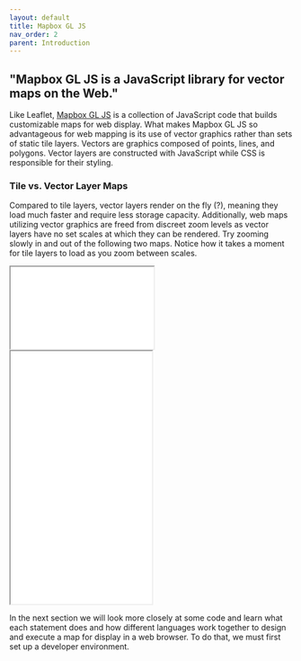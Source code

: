```yaml
---
layout: default
title: Mapbox GL JS
nav_order: 2
parent: Introduction
---
```


## "Mapbox GL JS is a JavaScript library for vector maps on the Web."

Like Leaflet, [Mapbox GL JS](https://docs.mapbox.com/mapbox-gl-js/guides/) is a collection of JavaScript code that builds customizable maps for web display. What makes Mapbox GL JS so advantageous for web mapping is its use of vector graphics rather than sets of static tile layers. Vectors are graphics composed of points, lines, and polygons. Vector layers are constructed with JavaScript while CSS is responsible for their styling. 

### Tile vs. Vector Layer Maps 
Compared to tile layers, vector layers render on the fly (?), meaning they load much faster and require less storage capacity. Additionally, web maps utilizing vector graphics are freed from discreet zoom levels as vector layers have no set scales at which they can be rendered. Try zooming slowly in and out of the following two maps. Notice how it takes a moment for tile layers to load as you zoom between scales. 

 <iframe src="./content/tile-example.html" style="width: 255px; height:146px;"></iframe>
 <br>   
 <iframe src="./content/vector-example.html" style="width: 50%; height:450px;"></iframe>

In the next section we will look more closely at some code and learn what each statement does and how different languages work together to design and execute a map for display in a web browser. To do that, we must first set up a developer environment. 

